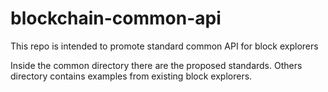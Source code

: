 blockchain-common-api
=====================

This repo is intended to promote standard common API for block explorers 

Inside the common directory there are the proposed standards.
Others directory contains examples from existing block explorers.
